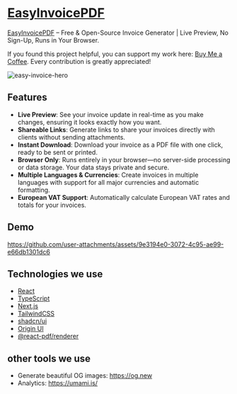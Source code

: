 # [EasyInvoicePDF](https://easyinvoicepdf.com)

[EasyInvoicePDF](https://easyinvoicepdf.com) – Free & Open-Source Invoice Generator | Live Preview, No Sign-Up, Runs in Your Browser.

If you found this project helpful, you can support my work here: [Buy Me a Coffee](https://buymeacoffee.com/vladsazon). Every contribution is greatly appreciated!

![easy-invoice-hero](https://github.com/user-attachments/assets/ad4baaae-4bf2-44a2-9bd6-389b7fe3f748)

## Features

- **Live Preview**: See your invoice update in real-time as you make changes, ensuring it looks exactly how you want.
- **Shareable Links**: Generate links to share your invoices directly with clients without sending attachments.
- **Instant Download**: Download your invoice as a PDF file with one click, ready to be sent or printed.
- **Browser Only**: Runs entirely in your browser—no server-side processing or data storage. Your data stays private and secure.
- **Multiple Languages & Currencies**: Create invoices in multiple languages with support for all major currencies and automatic formatting.
- **European VAT Support**: Automatically calculate European VAT rates and totals for your invoices.

## Demo

https://github.com/user-attachments/assets/9e3194e0-3072-4c95-ae99-e66db1301dc6

## Technologies we use

- [React](https://react.dev/)
- [TypeScript](https://www.typescriptlang.org/)
- [Next.js](https://nextjs.org/)
- [TailwindCSS](https://tailwindcss.com/)
- [shadcn/ui](https://ui.shadcn.com/)
- [Origin UI](https://originui.com/)
- [@react-pdf/renderer](https://github.com/diegomura/react-pdf)

## other tools we use

- Generate beautiful OG images: https://og.new
- Analytics: https://umami.is/
